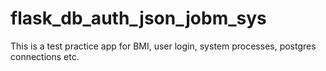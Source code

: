 # flask_db_auth_json_jobm_sys
This is a test practice app for BMI, user login, system processes, postgres connections etc.
